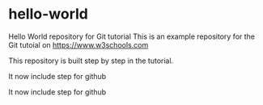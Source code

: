 # hello-world
Hello World repository for Git tutorial
This is an example repository for the Git tutoial on https://www.w3schools.com

This repository is built step by step in the tutorial.

It now include step for github

It now include step for github
